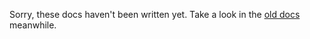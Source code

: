 Sorry, these docs haven't been written yet. Take a look in the [old docs](https://github.com/GlaivePro/Ajaxable) meanwhile.